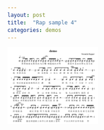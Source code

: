 ```yaml
---
layout: post
title:  "Rap sample 4"
categories: demos
---
```

<div style="align: center">
<img src="/public/img/demo4.png" alt="demo" style="zoom:20%;" />
</div>